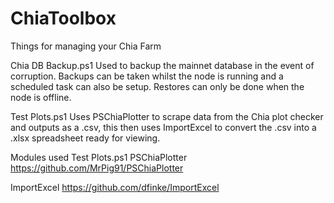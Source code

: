 # ChiaToolbox
Things for managing your Chia Farm

Chia DB Backup.ps1
Used to backup the mainnet database in the event of corruption. Backups can be taken whilst the node is running and a scheduled task can also be setup.
Restores can only be done when the node is offline.

Test Plots.ps1
Uses PSChiaPlotter to scrape data from the Chia plot checker and outputs as a .csv, this then uses ImportExcel to convert the .csv into a .xlsx spreadsheet ready for viewing.

Modules used Test Plots.ps1
PSChiaPlotter
https://github.com/MrPig91/PSChiaPlotter

ImportExcel
https://github.com/dfinke/ImportExcel
